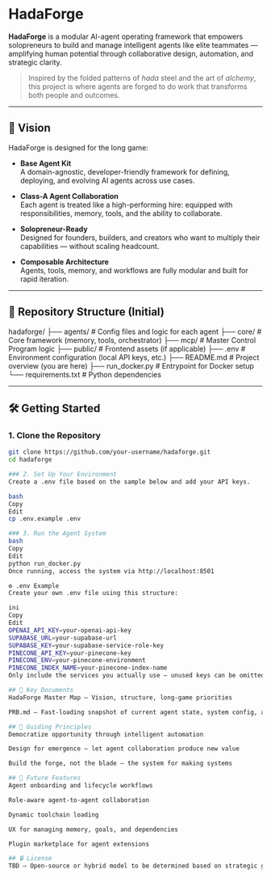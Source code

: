 # HadaForge

**HadaForge** is a modular AI-agent operating framework that empowers solopreneurs to build and manage intelligent agents like elite teammates — amplifying human potential through collaborative design, automation, and strategic clarity.

> Inspired by the folded patterns of *hada* steel and the art of *alchemy*, this project is where agents are forged to do work that transforms both people and outcomes.

---

## 🚀 Vision

HadaForge is designed for the long game:

- **Base Agent Kit**  
  A domain-agnostic, developer-friendly framework for defining, deploying, and evolving AI agents across use cases.

- **Class-A Agent Collaboration**  
  Each agent is treated like a high-performing hire: equipped with responsibilities, memory, tools, and the ability to collaborate.

- **Solopreneur-Ready**  
  Designed for founders, builders, and creators who want to multiply their capabilities — without scaling headcount.

- **Composable Architecture**  
  Agents, tools, memory, and workflows are fully modular and built for rapid iteration.

---

## 📂 Repository Structure (Initial)
hadaforge/
├── agents/ # Config files and logic for each agent
├── core/ # Core framework (memory, tools, orchestrator)
├── mcp/ # Master Control Program logic
├── public/ # Frontend assets (if applicable)
├── .env # Environment configuration (local API keys, etc.)
├── README.md # Project overview (you are here)
├── run_docker.py # Entrypoint for Docker setup
└── requirements.txt # Python dependencies


---

## 🛠️ Getting Started

### 1. Clone the Repository

```bash
git clone https://github.com/your-username/hadaforge.git
cd hadaforge

### 2. Set Up Your Environment
Create a .env file based on the sample below and add your API keys.

bash
Copy
Edit
cp .env.example .env

### 3. Run the Agent System
bash
Copy
Edit
python run_docker.py
Once running, access the system via http://localhost:8501

⚙️ .env Example
Create your own .env file using this structure:

ini
Copy
Edit
OPENAI_API_KEY=your-openai-api-key
SUPABASE_URL=your-supabase-url
SUPABASE_KEY=your-supabase-service-role-key
PINECONE_API_KEY=your-pinecone-key
PINECONE_ENV=your-pinecone-environment
PINECONE_INDEX_NAME=your-pinecone-index-name
Only include the services you actually use — unused keys can be omitted.

## 📘 Key Documents
HadaForge Master Map – Vision, structure, long-game priorities

PRB.md – Fast-loading snapshot of current agent state, system config, and progress

## 🧭 Guiding Principles
Democratize opportunity through intelligent automation

Design for emergence — let agent collaboration produce new value

Build the forge, not the blade — the system for making systems

## 🧩 Future Features
Agent onboarding and lifecycle workflows

Role-aware agent-to-agent collaboration

Dynamic toolchain loading

UX for managing memory, goals, and dependencies

Plugin marketplace for agent extensions

## 🔒 License
TBD — Open-source or hybrid model to be determined based on strategic goals.
